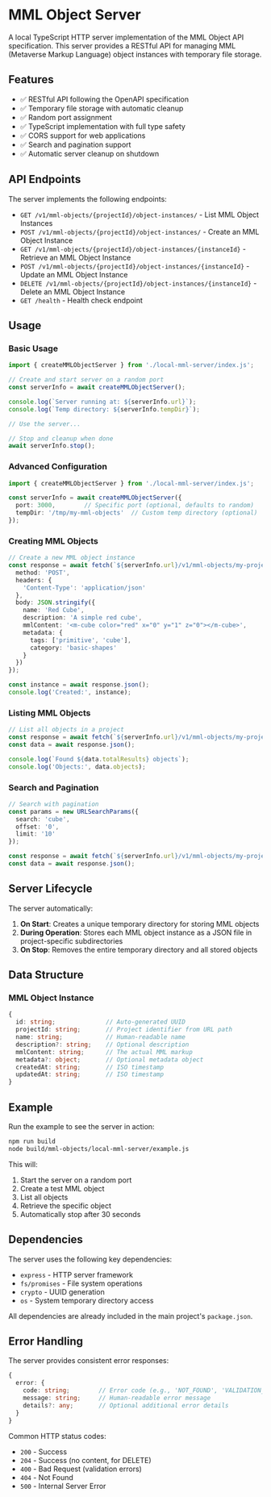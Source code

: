 # MML Object Server

A local TypeScript HTTP server implementation of the MML Object API specification. This server provides a RESTful API for managing MML (Metaverse Markup Language) object instances with temporary file storage.

## Features

- ✅ RESTful API following the OpenAPI specification
- ✅ Temporary file storage with automatic cleanup
- ✅ Random port assignment
- ✅ TypeScript implementation with full type safety
- ✅ CORS support for web applications
- ✅ Search and pagination support
- ✅ Automatic server cleanup on shutdown

## API Endpoints

The server implements the following endpoints:

- `GET /v1/mml-objects/{projectId}/object-instances/` - List MML Object Instances
- `POST /v1/mml-objects/{projectId}/object-instances/` - Create an MML Object Instance
- `GET /v1/mml-objects/{projectId}/object-instances/{instanceId}` - Retrieve an MML Object Instance
- `POST /v1/mml-objects/{projectId}/object-instances/{instanceId}` - Update an MML Object Instance  
- `DELETE /v1/mml-objects/{projectId}/object-instances/{instanceId}` - Delete an MML Object Instance
- `GET /health` - Health check endpoint

## Usage

### Basic Usage

```typescript
import { createMMLObjectServer } from './local-mml-server/index.js';

// Create and start server on a random port
const serverInfo = await createMMLObjectServer();

console.log(`Server running at: ${serverInfo.url}`);
console.log(`Temp directory: ${serverInfo.tempDir}`);

// Use the server...

// Stop and cleanup when done
await serverInfo.stop();
```

### Advanced Configuration

```typescript
import { createMMLObjectServer } from './local-mml-server/index.js';

const serverInfo = await createMMLObjectServer({
  port: 3000,        // Specific port (optional, defaults to random)
  tempDir: '/tmp/my-mml-objects'  // Custom temp directory (optional)
});
```

### Creating MML Objects

```typescript
// Create a new MML object instance
const response = await fetch(`${serverInfo.url}/v1/mml-objects/my-project/object-instances/`, {
  method: 'POST',
  headers: {
    'Content-Type': 'application/json'
  },
  body: JSON.stringify({
    name: 'Red Cube',
    description: 'A simple red cube',
    mmlContent: '<m-cube color="red" x="0" y="1" z="0"></m-cube>',
    metadata: {
      tags: ['primitive', 'cube'],
      category: 'basic-shapes'
    }
  })
});

const instance = await response.json();
console.log('Created:', instance);
```

### Listing MML Objects

```typescript
// List all objects in a project
const response = await fetch(`${serverInfo.url}/v1/mml-objects/my-project/object-instances/`);
const data = await response.json();

console.log(`Found ${data.totalResults} objects`);
console.log('Objects:', data.objects);
```

### Search and Pagination

```typescript
// Search with pagination
const params = new URLSearchParams({
  search: 'cube',
  offset: '0',
  limit: '10'
});

const response = await fetch(`${serverInfo.url}/v1/mml-objects/my-project/object-instances/?${params}`);
const data = await response.json();
```

## Server Lifecycle

The server automatically:

1. **On Start**: Creates a unique temporary directory for storing MML objects
2. **During Operation**: Stores each MML object instance as a JSON file in project-specific subdirectories
3. **On Stop**: Removes the entire temporary directory and all stored objects

## Data Structure

### MML Object Instance

```typescript
{
  id: string;              // Auto-generated UUID
  projectId: string;       // Project identifier from URL path
  name: string;            // Human-readable name
  description?: string;    // Optional description
  mmlContent: string;      // The actual MML markup
  metadata?: object;       // Optional metadata object
  createdAt: string;       // ISO timestamp
  updatedAt: string;       // ISO timestamp
}
```

## Example

Run the example to see the server in action:

```bash
npm run build
node build/mml-objects/local-mml-server/example.js
```

This will:
1. Start the server on a random port
2. Create a test MML object
3. List all objects  
4. Retrieve the specific object
5. Automatically stop after 30 seconds

## Dependencies

The server uses the following key dependencies:
- `express` - HTTP server framework
- `fs/promises` - File system operations
- `crypto` - UUID generation
- `os` - System temporary directory access

All dependencies are already included in the main project's `package.json`.

## Error Handling

The server provides consistent error responses:

```typescript
{
  error: {
    code: string;        // Error code (e.g., 'NOT_FOUND', 'VALIDATION_ERROR')
    message: string;     // Human-readable error message
    details?: any;       // Optional additional error details
  }
}
```

Common HTTP status codes:
- `200` - Success
- `204` - Success (no content, for DELETE)
- `400` - Bad Request (validation errors)
- `404` - Not Found
- `500` - Internal Server Error 
